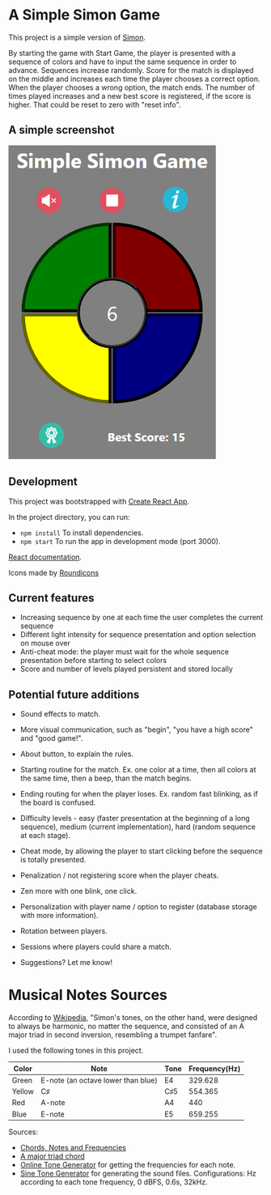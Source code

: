 # A Simple Simon Game

This project is a simple version of [Simon](https://en.wikipedia.org/wiki/Simon_(game)). 

By starting the game with Start Game, the player is presented with a sequence of colors and have to input the same sequence in order to advance. Sequences increase randomly. Score for the match is displayed on the middle and increases each time the player chooses a correct option. When the player chooses a wrong option, the match ends. The number of times played increases and a new best score is registered, if the score is higher. That could be reset to zero with "reset info".

## A simple screenshot

![game_screenshot](https://github.com/anacko/simple-simon/blob/master/docs/imgs/Example-211220.png)

## Development

This project was bootstrapped with [Create React App](https://github.com/facebook/create-react-app).

In the project directory, you can run:

* `npm install`   To install dependencies.
* `npm start`   To run the app in development mode (port 3000).

[React documentation](https://reactjs.org/).

Icons made by [Roundicons](https://www.flaticon.com/authors/roundicons)

## Current features

* Increasing sequence by one at each time the user completes the current sequence
* Different light intensity for sequence presentation and option selection on mouse over
* Anti-cheat mode: the player must wait for the whole sequence presentation before starting to select colors
* Score and number of levels played persistent and stored locally

## Potential future additions

* Sound effects to match.
* More visual communication, such as "begin", "you have a high score" and "good game!".
* About button, to explain the rules.
* Starting routine for the match. Ex. one color at a time, then all colors at the same time, then a beep, than the match begins.
* Ending routing for when the player loses. Ex. random fast blinking, as if the board is confused.
* Difficulty levels - easy (faster presentation at the beginning of a long sequence), medium (current implementation), hard (random sequence at each stage).
* Cheat mode, by allowing the player to start clicking before the sequence is totally presented.
* Penalization / not registering score when the player cheats.
* Zen more with one blink, one click.
* Personalization with player name / option to register (database storage with more information).
* Rotation between players.
* Sessions where players could share a match.

* Suggestions? Let me know!

# Musical Notes Sources

According to [Wikipedia](https://en.wikipedia.org/wiki/Simon_(game)#Gameplay), "Simon's tones, on the other hand, were designed to always be harmonic, no matter the sequence, and consisted of an A major triad in second inversion, resembling a trumpet fanfare". 

I used the following tones in this project.

Color|Note|Tone|Frequency(Hz)
---|---|---|---
Green|E-note (an octave lower than blue)|E4|329.628
Yellow|C♯|C♯5|554.365
Red|A-note|A4|440
Blue|E-note|E5|659.255

Sources:
* [Chords, Notes and Frequencies](https://github.com/anacko/simple-simon/blob/master/docs/imgs/Example-211220.png)
* [A major triad chord](http://m.basicmusictheory.com/a-major-triad-chord)
* [Online Tone Generator](https://www.szynalski.com/tone-generator/) for getting the frequencies for each note.
* [Sine Tone Generator](https://www.audiocheck.net/audiofrequencysignalgenerator_sinetone.php) for generating the sound files. Configurations: Hz according to each tone frequency, 0 dBFS, 0.6s, 32kHz.